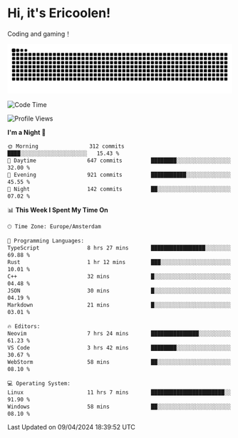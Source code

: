 # Hi, it's Ericoolen!
Coding and gaming！

<picture>
  <source media="(prefers-color-scheme: dark)" srcset="https://raw.githubusercontent.com/Eric-Song-Nop/Eric-Song-Nop/output/github-contribution-grid-snake-dark.svg">
  <source media="(prefers-color-scheme: light)" srcset="https://raw.githubusercontent.com/Eric-Song-Nop/Eric-Song-Nop/output/github-contribution-grid-snake.svg">
  <img alt="github contribution grid snake animation" src="https://raw.githubusercontent.com/Eric-Song-Nop/Eric-Song-Nop/output/github-contribution-grid-snake.svg">
</picture>

<!--START_SECTION:waka-->
![Code Time](http://img.shields.io/badge/Code%20Time-1%2C291%20hrs%206%20mins-blue)

![Profile Views](http://img.shields.io/badge/Profile%20Views-0-blue)

**I'm a Night 🦉** 

```text
🌞 Morning                312 commits         ████░░░░░░░░░░░░░░░░░░░░░   15.43 % 
🌆 Daytime                647 commits         ████████░░░░░░░░░░░░░░░░░   32.00 % 
🌃 Evening                921 commits         ███████████░░░░░░░░░░░░░░   45.55 % 
🌙 Night                  142 commits         ██░░░░░░░░░░░░░░░░░░░░░░░   07.02 % 
```


📊 **This Week I Spent My Time On** 

```text
🕑︎ Time Zone: Europe/Amsterdam

💬 Programming Languages: 
TypeScript               8 hrs 27 mins       █████████████████░░░░░░░░   69.88 % 
Rust                     1 hr 12 mins        ███░░░░░░░░░░░░░░░░░░░░░░   10.01 % 
C++                      32 mins             █░░░░░░░░░░░░░░░░░░░░░░░░   04.48 % 
JSON                     30 mins             █░░░░░░░░░░░░░░░░░░░░░░░░   04.19 % 
Markdown                 21 mins             █░░░░░░░░░░░░░░░░░░░░░░░░   03.01 % 

🔥 Editors: 
Neovim                   7 hrs 24 mins       ███████████████░░░░░░░░░░   61.23 % 
VS Code                  3 hrs 42 mins       ████████░░░░░░░░░░░░░░░░░   30.67 % 
WebStorm                 58 mins             ██░░░░░░░░░░░░░░░░░░░░░░░   08.10 % 

💻 Operating System: 
Linux                    11 hrs 7 mins       ███████████████████████░░   91.90 % 
Windows                  58 mins             ██░░░░░░░░░░░░░░░░░░░░░░░   08.10 % 
```


 Last Updated on 09/04/2024 18:39:52 UTC
<!--END_SECTION:waka-->
